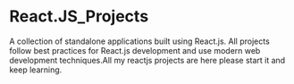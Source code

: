 # React.JS_Projects
A collection of standalone applications built using React.js. All projects follow best practices for React.js development and use modern web development techniques.All my reactjs projects are here please start it and keep learning.
